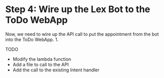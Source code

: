 # Step 4: Wire up the Lex Bot to the ToDo WebApp
Now, we need to wire up the API call to put the appointment from the bot into the ToDo WebApp.
 1. 


 
 TODO
 - Modify the lambda function
 - Add a file to call to the API
 - Add the call to the existing Intent handler
  